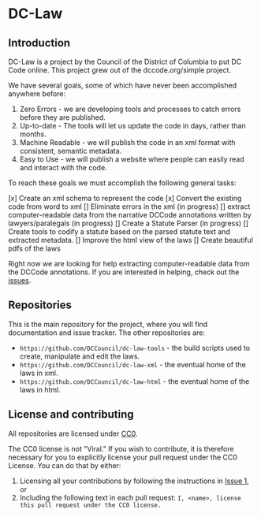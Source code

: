 # DC-Law

## Introduction

DC-Law is a project by the Council of the District of Columbia to put DC Code online. This project grew out of the dccode.org/simple project.

We have several goals, some of which have never been accomplished anywhere before:

1. Zero Errors - we are developing tools and processes to catch errors before they are published.
1. Up-to-date - The tools will let us update the code in days, rather than months.
1. Machine Readable - we will publish the code in an xml format with consistent, semantic metadata.
1. Easy to Use - we will publish a website where people can easily read and interact with the code.

To reach these goals we must accomplish the following general tasks:

[x] Create an xml schema to represent the code
[x] Convert the existing code from word to xml
[] Eliminate errors in the xml (in progress)
[] extract computer-readable data from the narrative DCCode annotations written by lawyers/paralegals (in progress)
[] Create a Statute Parser (in progress)
[] Create tools to codify a statute based on the parsed statute text and extracted metadata.
[] Improve the html view of the laws
[] Create beautiful pdfs of the laws

Right now we are looking for help extracting computer-readable data from the DCCode annotations. If you are interested in helping, check out the [issues](https://github.com/DCCouncil/dc-law/issues).

## Repositories
This is the main repository for the project,
where you will find documentation and issue tracker.
The other repositories are:

* `https://github.com/DCCouncil/dc-law-tools` - the build scripts used to create, manipulate and edit the laws.
* `https://github.com/DCCouncil/dc-law-xml` - the eventual home of the laws in xml.
* `https://github.com/DCCouncil/dc-law-html` - the eventual home of the laws in html.

## License and contributing
All repositories are licensed under [CC0](https://creativecommons.org/publicdomain/zero/1.0/).

The CC0 license is not "Viral." If you wish to contribute, it is therefore necessary for you to explicitly license your pull request under the CC0 License. You can do that by either:

1. Licensing all your contributions by following the instructions in [Issue 1](https://github.com/DCCouncil/dc-law/issues/1), or
1. Including the following text in each pull request: `I, <name>, license this pull request under the CC0 license.`

